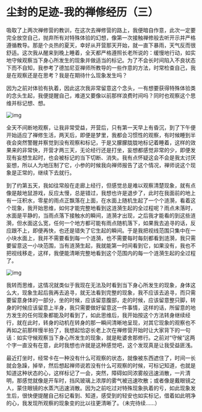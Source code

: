 
# 尘封的足迹-我的禅修经历（三）

吸取了上两次禅修营的教训，在这次去禅修营的路上，我便暗自作意，此次一定要完全放空自己，抛弃所有对特殊体验的幻想，像第一次接触禅修般去听开示并严格遵循教导。那是个炎热的夏天，幸好从开营那天开始，就一直下暴雨，天气反而很舒适。这次我从醒来到晚上睡着，全天都严格遵照长老所说的：缓慢地行动，如实地守候观察当下身心所发生的现象并做适当的标记。为了不会长时间陷入不良状态下而不自知，我参考了德加尼亚禅师所教导的一些作意的方法，时常检查自己，我是在观察还是在思考？我是在期待什么现象发生吗？

因为之前对体验有执着，因此这次我非常留意这个念头，一有想要获得特殊体验类的念头生起，我便提醒自己，难道又要像以前那样浪费时间吗？同时也观察这个思维并标记想、想。

![img](./imgs/3-0.png)

全天不间断地观察，让我非常受益，开营后，只有第一天早上有昏沉，到了下午便开始适应了禅修生活，两天后，即便是梦里，我都会习惯性的观察，有时候睡到半夜会突然警醒并察觉到没有观察和标记，于是又朦朦胧胧地标记着睡着，这样的效果来的非常快，开营才两三天，无论经行还是打坐，妄想都感觉非常的少，即便发现有妄想生起时，也会被标记的当下切断、消失。我有点怀疑这会不会是我太讨厌妄想，所以人为地压制了它，小参的时候我向禅师报告了这个情况，禅师说这个现象是正常的，继续下去就行。  

到了约第五天，我如往常般在走廊上经行，但感觉总是难以观察清楚现象，就有点像是敲地鼠游戏，反应太慢，总是错过，我想也许是退步了，此时在我面前的地上有一汪积水，零星的雨点正飘落在上面，在水面上随机生起了一个个涟漪，看着这个现象，我开始思维，如何才能完整地看到这涟漪生起的全过程呢？雨点未落时，水面是平静的，当雨点落下接触水的瞬间，涟漪才出现，之后我才能看的到这些涟漪，但水面这么宽，任何一个地方都可能有雨点随机落下，如果我去追寻的话，反应跟不上，即便再快，也还是错失了它生起的瞬间。于是我把视线范围只集中在一小块水面上，我并不需要看到每一个涟漪，也不需要每时每刻都看到涟漪，我只需要留意这一小块范围，当有涟漪生起，我就能第一时间看到它，如果没有，我也不把视线移走，这样，我便能清晰完整地看到这个范围内的每一个涟漪生起的全过程了。

![img](./imgs/3-1.jpeg)

我转而思维，这情况就类似于我现在无法及时看到当下身心所发生的现象，身体这么大，现象生起后我再去追寻，就无法看到完整的现象，我不应该去追寻，而只需要留意身体的一部分，坐的时候，应该留意腹部，走的时候，应该留意整只脚，转身的时候应该留意上半身，我只需要做好留意这一件事情，这样的话，所留意的地方发生的任何现象都能及时看到了，如此思维后，我开始按这个方法转身继续经行，就在此时，转身的动机在转身的那一瞬间清晰地呈现，对其它现象的观察也不再如之前那样慢半拍了，我想起恰宓长老上次在禅修营开始时让大家背下的一句话：如实守候观察当下身心所发生的现象，就是毗婆舍那修行。之前对“守候”这两个字一直没有在意，此时我想也许就是这种感觉吧，这个发现真是让我受益匪浅。

最近打坐时，经常卡在一种没有什么可观察的状态，就像被东西遮住了，时间一长就会急躁，掉举，然后想起禅师说若没有什么可观察的时候，可标记知道，也就是知道这种状态的心，这样标记了一会，突然，障碍如同浓雾般迅速消散，一片清明，那感觉就像是开车时，挡风玻璃上浓厚的雾气被迅速吹散；或者像是戴眼镜之人，蒙住眼镜的水蒸汽迅速消散。因为之前吃过对特殊现象执着的亏，如此现象发生后，很快便提醒自己标记看到、知道，感受到的轻安也如实标记，借着如此明净的心，我发现所观察的现象变的比以往更清晰了。（未完待续&#x2026;&#x2026;）

